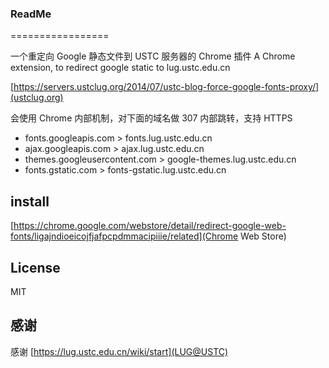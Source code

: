 ### ReadMe
=================

一个重定向 Google 静态文件到 USTC 服务器的 Chrome 插件
A Chrome extension, to redirect google static to lug.ustc.edu.cn

[https://servers.ustclug.org/2014/07/ustc-blog-force-google-fonts-proxy/](ustclug.org)

会使用 Chrome 内部机制，对下面的域名做 307 内部跳转，支持 HTTPS

- fonts.googleapis.com > fonts.lug.ustc.edu.cn
- ajax.googleapis.com > ajax.lug.ustc.edu.cn
- themes.googleusercontent.com > google-themes.lug.ustc.edu.cn
- fonts.gstatic.com > fonts-gstatic.lug.ustc.edu.cn

## install

[https://chrome.google.com/webstore/detail/redirect-google-web-fonts/ligajndioeicojfjafpcpdmmacipiiie/related](Chrome Web Store)

## License

MIT

## 感谢

感谢 [https://lug.ustc.edu.cn/wiki/start](LUG@USTC)



